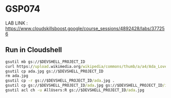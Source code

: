 # GSP074

LAB LINK : https://www.cloudskillsboost.google/course_sessions/4892428/labs/377256

## Run in Cloudshell

```cmd
gsutil mb gs://$DEVSHELL_PROJECT_ID
curl https://upload.wikimedia.org/wikipedia/commons/thumb/a/a4/Ada_Lovelace_portrait.jpg/800px-Ada_Lovelace_portrait.jpg --output ada.jpg
gsutil cp ada.jpg gs://$DEVSHELL_PROJECT_ID
rm ada.jpg
gsutil cp -r gs://$DEVSHELL_PROJECT_ID/ada.jpg .
gsutil cp gs://$DEVSHELL_PROJECT_ID/ada.jpg gs://$DEVSHELL_PROJECT_ID/image-folder/
gsutil acl ch -u AllUsers:R gs://$DEVSHELL_PROJECT_ID/ada.jpg
```
